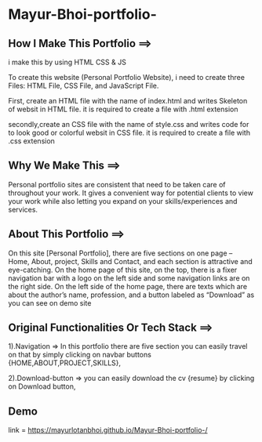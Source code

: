 # Mayur-Bhoi-portfolio-

## How I Make This Portfolio ==>
i make this by using HTML CSS & JS

To create this website (Personal Portfolio Website), i need to create three Files: HTML File, CSS File, and JavaScript File.

First, create an HTML file with the name of index.html and writes Skeleton of websit in HTML file. it is required to create a file with .html extension

secondly,create an CSS file with the name of style.css and writes code for to look good or colorful websit in CSS file. it is required to create a file with .css extension

## Why We Make This ==>
Personal portfolio sites are consistent that need to be taken care of throughout your work. It gives a convenient way for potential clients to view your work while also letting you expand on your skills/experiences and services.

## About This Portfolio ==>
On this site [Personal Portfolio], there are five sections on one page – Home, About, project, Skills and Contact, and each section is attractive and eye-catching. On the home page of this site, on the top, there is a fixer navigation bar with a logo on the left side and some navigation links are on the right side. On the left side of the home page, there are texts which are about the author’s name, profession, and a button labeled as “Download” as you can see on demo site

## Original Functionalities Or Tech Stack ==>
 1).Navigation => In this portfolio there are five section you can easily travel on that by simply clicking on navbar buttons {HOME,ABOUT,PROJECT,SKILLS},

2).Download-button => you can easily download the cv {resume} by clicking on Download button,


## Demo
link = https://mayurlotanbhoi.github.io/Mayur-Bhoi-portfolio-/

